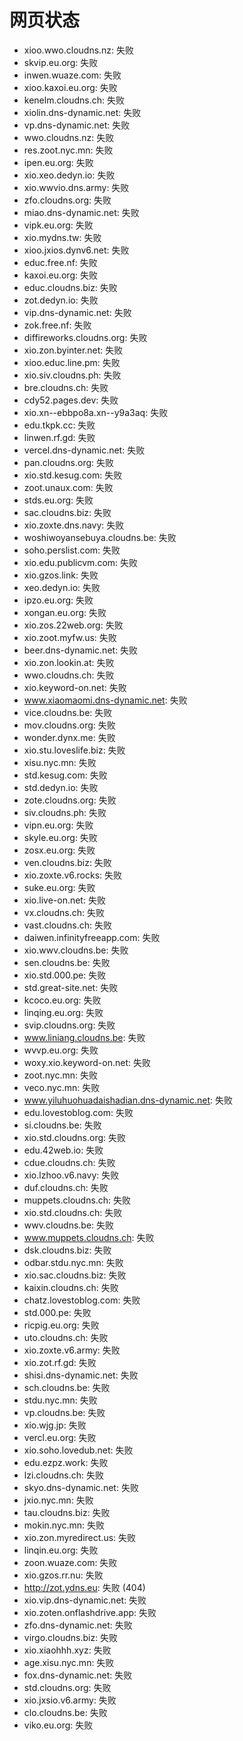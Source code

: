 # 网页状态
- xioo.wwo.cloudns.nz: 失败
- skvip.eu.org: 失败
- inwen.wuaze.com: 失败
- xioo.kaxoi.eu.org: 失败
- kenelm.cloudns.ch: 失败
- xiolin.dns-dynamic.net: 失败
- vp.dns-dynamic.net: 失败
- wwo.cloudns.nz: 失败
- res.zoot.nyc.mn: 失败
- ipen.eu.org: 失败
- xio.xeo.dedyn.io: 失败
- xio.wwvio.dns.army: 失败
- zfo.cloudns.org: 失败
- miao.dns-dynamic.net: 失败
- vipk.eu.org: 失败
- xio.mydns.tw: 失败
- xioo.jxios.dynv6.net: 失败
- educ.free.nf: 失败
- kaxoi.eu.org: 失败
- educ.cloudns.biz: 失败
- zot.dedyn.io: 失败
- vip.dns-dynamic.net: 失败
- zok.free.nf: 失败
- diffireworks.cloudns.org: 失败
- xio.zon.byinter.net: 失败
- xioo.educ.line.pm: 失败
- xio.siv.cloudns.ph: 失败
- bre.cloudns.ch: 失败
- cdy52.pages.dev: 失败
- xio.xn--ebbpo8a.xn--y9a3aq: 失败
- edu.tkpk.cc: 失败
- linwen.rf.gd: 失败
- vercel.dns-dynamic.net: 失败
- pan.cloudns.org: 失败
- xio.std.kesug.com: 失败
- zoot.unaux.com: 失败
- stds.eu.org: 失败
- sac.cloudns.biz: 失败
- xio.zoxte.dns.navy: 失败
- woshiwoyansebuya.cloudns.be: 失败
- soho.perslist.com: 失败
- xio.edu.publicvm.com: 失败
- xio.gzos.link: 失败
- xeo.dedyn.io: 失败
- ipzo.eu.org: 失败
- xongan.eu.org: 失败
- xio.zos.22web.org: 失败
- xio.zoot.myfw.us: 失败
- beer.dns-dynamic.net: 失败
- xio.zon.lookin.at: 失败
- wwo.cloudns.ch: 失败
- xio.keyword-on.net: 失败
- www.xiaomaomi.dns-dynamic.net: 失败
- vice.cloudns.be: 失败
- mov.cloudns.org: 失败
- wonder.dynx.me: 失败
- xio.stu.loveslife.biz: 失败
- xisu.nyc.mn: 失败
- std.kesug.com: 失败
- std.dedyn.io: 失败
- zote.cloudns.org: 失败
- siv.cloudns.ph: 失败
- vipn.eu.org: 失败
- skyle.eu.org: 失败
- zosx.eu.org: 失败
- ven.cloudns.biz: 失败
- xio.zoxte.v6.rocks: 失败
- suke.eu.org: 失败
- xio.live-on.net: 失败
- vx.cloudns.ch: 失败
- vast.cloudns.ch: 失败
- daiwen.infinityfreeapp.com: 失败
- xio.wwv.cloudns.be: 失败
- sen.cloudns.be: 失败
- xio.std.000.pe: 失败
- std.great-site.net: 失败
- kcoco.eu.org: 失败
- linqing.eu.org: 失败
- svip.cloudns.org: 失败
- www.liniang.cloudns.be: 失败
- wvvp.eu.org: 失败
- woxy.xio.keyword-on.net: 失败
- zoot.nyc.mn: 失败
- veco.nyc.mn: 失败
- www.yiluhuohuadaishadian.dns-dynamic.net: 失败
- edu.lovestoblog.com: 失败
- si.cloudns.be: 失败
- xio.std.cloudns.org: 失败
- edu.42web.io: 失败
- cdue.cloudns.ch: 失败
- xio.lzhoo.v6.navy: 失败
- duf.cloudns.ch: 失败
- muppets.cloudns.ch: 失败
- xio.std.cloudns.ch: 失败
- wwv.cloudns.be: 失败
- www.muppets.cloudns.ch: 失败
- dsk.cloudns.biz: 失败
- odbar.stdu.nyc.mn: 失败
- xio.sac.cloudns.biz: 失败
- kaixin.cloudns.ch: 失败
- chatz.lovestoblog.com: 失败
- std.000.pe: 失败
- ricpig.eu.org: 失败
- uto.cloudns.ch: 失败
- xio.zoxte.v6.army: 失败
- xio.zot.rf.gd: 失败
- shisi.dns-dynamic.net: 失败
- sch.cloudns.be: 失败
- stdu.nyc.mn: 失败
- vp.cloudns.be: 失败
- xio.wjg.jp: 失败
- vercl.eu.org: 失败
- xio.soho.lovedub.net: 失败
- edu.ezpz.work: 失败
- lzi.cloudns.ch: 失败
- skyo.dns-dynamic.net: 失败
- jxio.nyc.mn: 失败
- tau.cloudns.biz: 失败
- mokin.nyc.mn: 失败
- xio.zon.myredirect.us: 失败
- linqin.eu.org: 失败
- zoon.wuaze.com: 失败
- xio.gzos.rr.nu: 失败
- http://zot.ydns.eu: 失败 (404)
- xio.vip.dns-dynamic.net: 失败
- xio.zoten.onflashdrive.app: 失败
- zfo.dns-dynamic.net: 失败
- virgo.cloudns.biz: 失败
- xio.xiaohhh.xyz: 失败
- age.xisu.nyc.mn: 失败
- fox.dns-dynamic.net: 失败
- std.cloudns.org: 失败
- xio.jxsio.v6.army: 失败
- clo.cloudns.be: 失败
- viko.eu.org: 失败
